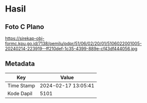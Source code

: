 # Hasil

## Foto C Plano

https://sirekap-obj-formc.kpu.go.id/7138/pemilu/pdpr/51/06/02/20/01/5106022001005-20240214-223919--ff210def-1c35-4399-889e-cf43df444056.jpg


## Metadata

| Key        | Value               |
| ---------- | ------------------- |
| Time Stamp | 2024-02-17 13:05:41 |
| Kode Dapil | 5101                |



